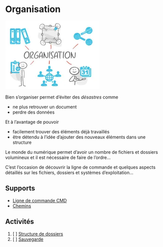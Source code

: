 # Organisation

![organisation.png](organisation.png)

Bien s’organiser permet d’éviter des *désastres* comme 

- ne plus retrouver un document
- perdre des données

Et à l’avantage de pouvoir

- facilement trouver des éléments déjà travaillés
- être détendu à l’idée d’ajouter des nouveaux éléments dans une structure

Le monde du numérique permet d’avoir un nombre de fichiers et dossiers volumineux et
il est nécessaire de faire de l’ordre...

C’est l’occasion de découvrir la ligne de commande et quelques aspects détaillés
sur les fichiers, dossiers et systèmes d’exploitation...

## Supports
- [Ligne de commande CMD](../supports/cmd.md)
- [Chemins](../supports/path.md)

## Activités
1. [ ] [Structure de dossiers](../activites/cmd)
2. [ ] [Sauvegarde](../activites/sauvegarde)